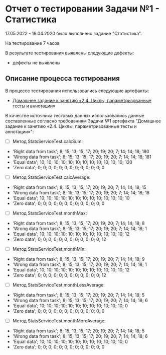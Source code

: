 ﻿#  Отчет о тестировании Задачи №1 - Статистика
17.05.2022 - 18.04.2020 было выполнено задание "Статистика".

На тестирование 7 часов

В результате тестирования выявлены следующие дефекты:
* дефекты не выявлены

## Описание процесса тестирования

В процессе тестирования использовались следующие артефакты:
* [Домашнее задание к занятию «2.4. Циклы, параметризованные тесты и аннотации»](https://github.com/netology-code/javaqa-homeworks/blob/master/params/README.md)


В качестве источника тестовых данных использовались данные составленные согласно требованиям Задачи №1 артефакта "Домашнее задание к занятию «2.4. Циклы, параметризованные тесты и аннотации»":
- [ ] Метод StatsServiceTest.calcSum:
 - 'Right data from task'; 8; 15; 13; 15; 17; 20; 19; 20; 7; 14; 14; 18; 180
 - 'Wrong data from task'; 8; 15; 13; 15; 17; 20; 19; 20; 7; 14; 14; 18; 181
 - 'Equal data'; 10; 10; 10; 10; 10; 10; 10; 10; 10; 10; 10; 10; 120
 - 'Zero data'; 0; 0; 0; 0; 0; 0; 0; 0; 0; 0; 0; 0; 0
- [ ] Метод StatsServiceTest.calcAverage:
 - 'Right data from task'; 8; 15; 13; 15; 17; 20; 19; 20; 7; 14; 14; 18; 15
 - 'Wrong data from task'; 8; 15; 13; 15; 17; 20; 19; 20; 7; 14; 14; 18; 18
 - 'Equal data'; 10; 10; 10; 10; 10; 10; 10; 10; 10; 10; 10; 10; 10
 - 'Zero data'; 0; 0; 0; 0; 0; 0; 0; 0; 0; 0; 0; 0; 0
- [ ] Метод StatsServiceTest.monthMax:
 - 'Right data from task'; 8; 15; 13; 15; 17; 20; 19; 20; 7; 14; 14; 18; 8
 - 'Wrong data from task'; 8; 15; 13; 15; 17; 20; 19; 20; 7; 14; 14; 18; 1
 - 'Equal data'; 10; 10; 10; 10; 10; 10; 10; 10; 10; 10; 10; 10; 12
 - 'Zero data'; 0; 0; 0; 0; 0; 0; 0; 0; 0; 0; 0; 0; 12
- [ ] Метод StatsServiceTest.monthMin:
 - 'Right data from task'; 8; 15; 13; 15; 17; 20; 19; 20; 7; 14; 14; 18; 9
 - 'Wrong data from task'; 8; 15; 13; 15; 17; 20; 19; 20; 7; 14; 14; 18; 1
 - 'Equal data'; 10; 10; 10; 10; 10; 10; 10; 10; 10; 10; 10; 10; 12
 - 'Zero data'; 0; 0; 0; 0; 0; 0; 0; 0; 0; 0; 0; 0; 12
- [ ] Метод StatsServiceTest.monthLessAverage:
 - 'Right data from task'; 8; 15; 13; 15; 17; 20; 19; 20; 7; 14; 14; 18; 5
 - 'Wrong data from task'; 8; 15; 13; 15; 17; 20; 19; 20; 7; 14; 14; 18; 6
 - 'Equal data'; 10; 10; 10; 10; 10; 10; 10; 10; 10; 10; 10; 10; 0
 - 'Zero data'; 0; 0; 0; 0; 0; 0; 0; 0; 0; 0; 0; 0; 0
- [ ] Метод StatsServiceTest.monthMoreAverage:
 - 'Right data from task'; 8; 15; 13; 15; 17; 20; 19; 20; 7; 14; 14; 18; 5
 - 'Wrong data from task'; 8; 15; 13; 15; 17; 20; 19; 20; 7; 14; 14; 18; 6
 - 'Equal data'; 10; 10; 10; 10; 10; 10; 10; 10; 10; 10; 10; 10; 0
 - 'Zero data'; 0; 0; 0; 0; 0; 0; 0; 0; 0; 0; 0; 0; 0


